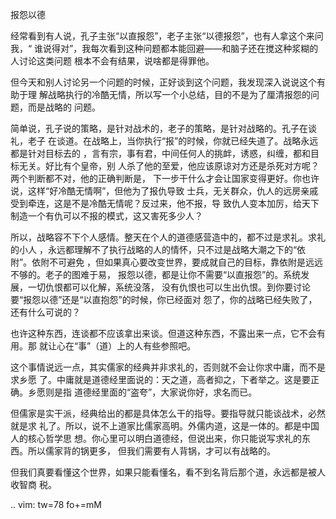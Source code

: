     
报怨以德

经常看到有人说，孔子主张“以直报怨”，老子主张“以德报怨”，也有人拿这个来问我，“
谁说得对”，我每次看到这种问题都本能回避——和脑子还在搅这种浆糊的人讨论这类问题
根本不会有结果，说啥都是得罪他。

但今天和别人讨论另一个问题的时候，正好谈到这个问题，我发现深入说说这个有助于理
解战略执行的冷酷无情，所以写一个小总结，目的不是为了厘清报怨的问题，而是战略的
问题。

简单说，孔子说的策略，是针对战术的，老子的策略，是针对战略的。孔子在谈礼，老子
在谈道。在战略上，当你执行“报”的时候，你就已经失道了。战略永远都是针对目标去的
，言有宗，事有君，中间任何人的挑衅，诱惑，纠缠，都和目标无关。好比有个皇帝，别
人杀了他的至爱，他应该原谅对方还是杀死对方呢？两个判断都不对，他的正确判断是，
下一步干什么才会让国家变得更好。你也许说，这样“好冷酷无情啊”，但他为了报仇导致
士兵，无关群众，仇人的远房亲戚受到牵连，这是不是冷酷无情呢？反过来，他不报，导
致仇人变本加厉，给天下制造一个有仇可以不报的模式，这又害死多少人？

所以，战略容不下个人感情。整天在个人的道德感营造中的，都不过是求礼。求礼的小人
，永远都理解不了执行战略的人的情怀，只不过是战略大潮之下的“依附”。依附不可避免
，但如果真心要改变世界，要成就自己的目标，靠依附是远远不够的。老子的图难于易，
报怨以德，都是让你不需要“以直报怨”的。系统发展，一切仇恨都可以化解，系统没落，
没有仇恨也可以生出仇恨。到你要讨论要“报怨以德”还是“以直抱怨”的时候，你已经面对
怨了，你的战略已经失败了，还有什么可说的？

也许这种东西，连谈都不应该拿出来谈。但道这种东西，不露出来一点，它不会有用。那
就让心在“事”（道）上的人有些参照吧。

这个事情说远一点，其实儒家的经典并非求礼的，否则就不会让你求中庸，而不是求乡愿
了。中庸就是道德经里面说的：天之道，高者抑之，下者举之。这是要正确。乡愿则是指
道德经里面的“盗夸”，大家说你好，求名而已。

但儒家是实干派，经典给出的都是具体怎么干的指导。要指导就只能谈战术，必然就是求
礼了。所以，说不上道家比儒家高明。外儒内道，这是一体的。都是中国人的核心哲学思
想。你心里可以明白道德经，但说出来，你只能说写求礼的东西。所以儒家背的锅更多，
但我们需要有人背锅，才可以有战略的。

但我们真要看懂这个世界，如果只能看懂名，看不到名背后那个道，永远都是被人收智商
税。

.. vim: tw=78 fo+=mM
